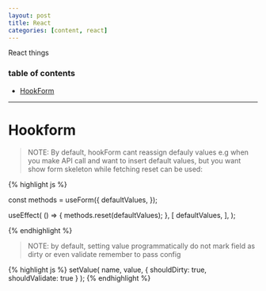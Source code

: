 ```yaml
---
layout: post
title: React
categories: [content, react]
---
```


React things

### table of contents

- [HookForm](#hookform)

---

# Hookform

> NOTE: By default, hookForm cant reassign defauly values e.g when you make API call and want to insert default values, but you want show form skeleton while fetching
> reset can be used:

{% highlight js %}

const methods = useForm({
    defaultValues,
});

useEffect(
    () => {
        methods.reset(defaultValues);
    },
    [
        defaultValues,
    ],
);

{% endhighlight %}

> NOTE: by default, setting value programmatically do not mark field as dirty or even validate
> remember to pass config

{% highlight js %}
setValue(
    name, 
    value, 
    { 
        shouldDirty: true, 
        shouldValidate: true 
    }
);
{% endhighlight %}
